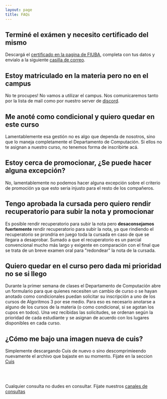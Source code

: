 ```yaml
---
layout: page
title: FAQs
---
```


## Terminé el exámen y necesito certificado del mismo

Descargá el [certificado en la pagina de FIUBA](https://cms.fi.uba.ar/uploads/CONSTANCIA_POR_RENDIR_EXAMEN_2021_726815957f.pdf), completa con tus datos y envialo a la siguiente <a href="https://mail.google.com/mail/?view=cm&fs=1&to=lleveroni@fi.uba.ar&cc=fiuba-algoritmos-iii-doc@googlegroups.com" target="_blank"> casilla de correo</a>.

## Estoy matriculado en la materia pero no en el campus

No te procupes! No vamos a utilizar el campus. Nos comunicaremos tanto por la lista de mail como por nuestro server de [discord](https://discord.gg/3A5bbVKywa).

## Me anoté como condicional y quiero quedar en este curso

Lamentablemente esa gestión no es algo que dependa de nosotros, sino que lo maneja completamente el Departamento de Computación. Si ellos no te asignan a nuestro curso, no tenemos forma de inscribirte acá.

## Estoy cerca de promocionar, ¿Se puede hacer alguna excepción?

No, lamentablemente no podemos hacer alguna excepción sobre el criterio de promoción ya que esto seria injusto para el resto de los compañeros.

## Tengo aprobada la cursada pero quiero rendir recuperatorio para subir la nota y promocionar

Es posible rendir recuperatorio para subir la nota pero **desaconsejamos fuertemente** rendir recuperatorio para subir la nota, ya que rindiendo el recuperatorio se prondria en juego toda la cursada en caso de que se llegara a desaprobar. Sumado a que el recuperatorio es un parcial convencional mucho más largo y exigente en comparación con el final que se trata de un breve examen oral para "redondear" la nota de la cursada.

## Quiero quedar en el curso pero dada mi prioridad no se si llego

Durante la primer semana de clases el Departamento de Computación abre un formulario para que quienes necesiten un cambio de curso o se hayan anotado como condicionales puedan solicitar su inscripción a uno de los cursos de Algoritmos 3 por ese medio. Para eso es necesario anotarse a alguno de los cursos de la materia (o como condicional, si se agotan los cupos en todos). Una vez recibidas las solicitudes, se ordenan según la prioridad de cada estudiante y se asignan de acuerdo con los lugares disponibles en cada curso.


## ¿Cómo me bajo una imagen nueva de cuis?

Simplemente descargando Cuis de nuevo o sino descomprimieendo nuevamente el archivo que bajaste en su momento. Fijate en la seccion <a href="{{ '/cuis.html' | relative_url }}">Cuis</a>

<br><br>

<p class="text-muted">Cualquier consulta no dudes en consultar. Fijate nuestros <a href="/#canales-consultas">canales de consultas</a></p>
